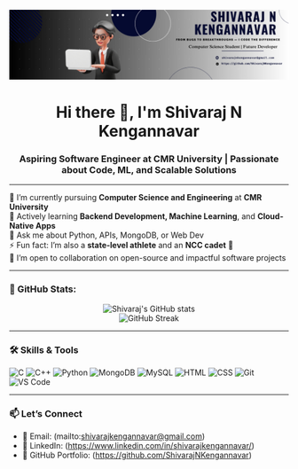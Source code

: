 <p align="center">
  <img src="github-banner.png" alt="GitHub Banner" style="max-width: 100%;">
</p>
<!-- Short Intro -->
<h1 align="center">Hi there 👋, I'm Shivaraj N Kengannavar</h1>
<h3 align="center">Aspiring Software Engineer at CMR University | Passionate about Code, ML, and Scalable Solutions</h3>

---

<!-- About Me -->
🔭 I’m currently pursuing **Computer Science and Engineering** at **CMR University**  
🌱 Actively learning **Backend Development, Machine Learning**, and **Cloud-Native Apps**  
💬 Ask me about Python, APIs, MongoDB, or Web Dev  
⚡ Fun fact: I’m also a **state-level athlete** and an **NCC cadet** 💪  
👯 I’m open to collaboration on open-source and impactful software projects  

---

### 🚀 GitHub Stats:
<p align="center">
  <img src="https://github-readme-stats.vercel.app/api?username=ShivarajNKengannavar&show_icons=true&theme=radical" alt="Shivaraj's GitHub stats"/>
  <br/>
  <img src="https://github-readme-streak-stats.herokuapp.com/?user=ShivarajNKengannavar&theme=radical" alt="GitHub Streak" />
</p>

---

<!-- Skills -->
### 🛠️ Skills & Tools
![C](https://img.shields.io/badge/C-Language-00599C?style=for-the-badge)
![C++](https://img.shields.io/badge/C++-Language-00599C?style=for-the-badge)
![Python](https://img.shields.io/badge/Python-3670A0?style=for-the-badge&logo=python&logoColor=white)
![MongoDB](https://img.shields.io/badge/MongoDB-4EA94B?style=for-the-badge&logo=mongodb&logoColor=white)
![MySQL](https://img.shields.io/badge/MySQL-005C84?style=for-the-badge&logo=mysql&logoColor=white)
![HTML](https://img.shields.io/badge/HTML5-E34F26?style=for-the-badge&logo=html5&logoColor=white)
![CSS](https://img.shields.io/badge/CSS3-1572B6?style=for-the-badge&logo=css3&logoColor=white)
![Git](https://img.shields.io/badge/Git-F05032?style=for-the-badge&logo=git&logoColor=white)
![VS Code](https://img.shields.io/badge/VS%20Code-007ACC?style=for-the-badge&logo=visual-studio-code&logoColor=white)

---

<!-- Contact -->
### 📫 Let’s Connect

- 📧 Email: (mailto:shivarajkengannavar@gmail.com)
- 🔗 LinkedIn: (https://www.linkedin.com/in/shivarajkengannavar/)
- 💼 GitHub Portfolio: (https://github.com/ShivarajNKengannavar)

